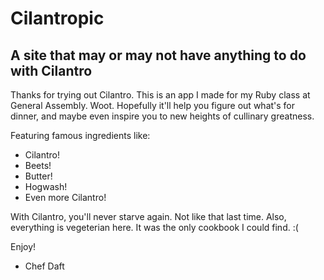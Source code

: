 Cilantropic
===========

## A site that may or may not have anything to do with Cilantro

Thanks for trying out Cilantro. This is an app I made for my Ruby class at General Assembly. Woot. Hopefully it'll help you figure out what's for dinner, and maybe even inspire you to new heights of cullinary greatness. 

Featuring famous ingredients like:

- Cilantro!
- Beets!
- Butter!
- Hogwash!
- Even more Cilantro!

With Cilantro, you'll never starve again. Not like that last time. Also, everything is vegeterian here. It was the only cookbook I could find. :( 

Enjoy!

- Chef Daft
